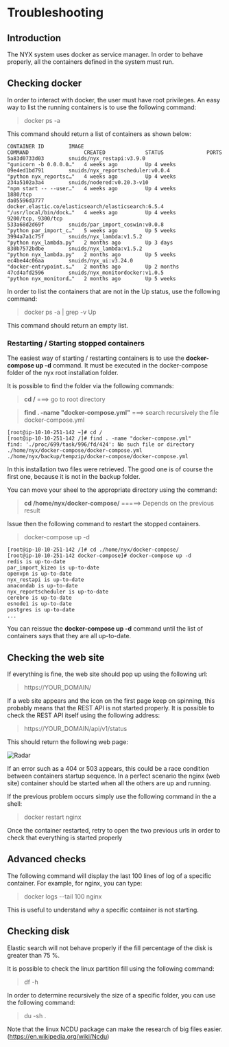 # Troubleshooting
## Introduction

The NYX system uses docker as service manager. In order to behave properly, all the containers defined in the system must run.

## Checking docker

In order to interact with docker, the user must have root privileges.
An easy way to list the running containers is to use the following command:

> docker ps -a

This command should return a list of containers as shown below:

```
CONTAINER ID        IMAGE                                                 COMMAND                  CREATED             STATUS              PORTS                                                        
5a83d0733d03        snuids/nyx_restapi:v3.9.0                             "gunicorn -b 0.0.0.0…"   4 weeks ago         Up 4 weeks                                                                     
09e4ed1bd791        snuids/nyx_reportscheduler:v0.0.4                     "python nyx_reportsc…"   4 weeks ago         Up 4 weeks                                                                     
234a5102a3a4        snuids/nodered:v0.20.3-v10                            "npm start -- --user…"   4 weeks ago         Up 4 weeks          1880/tcp                                                   
da05596d3777        docker.elastic.co/elasticsearch/elasticsearch:6.5.4   "/usr/local/bin/dock…"   4 weeks ago         Up 4 weeks          9200/tcp, 9300/tcp                                         
533a68d2d69f        snuids/par_import_coswin:v0.0.8                       "python par_import_c…"   5 weeks ago         Up 5 weeks                                                                     
3994a7a1c75f        snuids/nyx_lambda:v1.5.2                              "python nyx_lambda.py"   2 months ago        Up 3 days                                                                        
830b7572bdbe        snuids/nyx_lambda:v1.5.2                              "python nyx_lambda.py"   2 months ago        Up 5 weeks                                                                       
ec4be44c06aa        snuids/nyx_ui:v3.24.0                                 "docker-entrypoint.s…"   2 months ago        Up 2 months                                                                    
47cd4afd2596        snuids/nyx_monitordocker:v1.0.5                       "python nyx_monitord…"   2 months ago        Up 5 weeks                                                                     
```

In order to list the containers that are not in the Up status, use the following command:

> docker ps -a | grep -v Up

This command should return an empty list.

### Restarting / Starting stopped containers

The easiest way of starting / restarting containers is to use the **docker-compose up -d** command. It must be executed in the docker-compose folder of the nyx root installation folder.

It is possible to find the folder via the following commands:

> **cd /** ===> go to root directory

> **find . -name "docker-compose.yml"** ===> search recursively the file docker-compose.yml

```
[root@ip-10-10-251-142 ~]# cd /
[root@ip-10-10-251-142 /]# find . -name "docker-compose.yml"
find: './proc/699/task/996/fd/424': No such file or directory
./home/nyx/docker-compose/docker-compose.yml
./home/nyx/backup/tempzip/docker-compose/docker-compose.yml
```

In this installation two files were retrieved. The good one is of course the first one, because it is not in the backup folder.

You can move your sheel to the appropriate directory using the command:

> **cd /home/nyx/docker-compose/** =====> Depends on the previous result

Issue then the following command to restart the stopped containers.

> docker-compose up -d

```
[root@ip-10-10-251-142 /]# cd ./home/nyx/docker-compose/
[root@ip-10-10-251-142 docker-compose]# docker-compose up -d
redis is up-to-date
par_import_kizeo is up-to-date
openvpn is up-to-date
nyx_restapi is up-to-date
anacondab is up-to-date
nyx_reportscheduler is up-to-date
cerebro is up-to-date
esnode1 is up-to-date
postgres is up-to-date
...

```

You can reissue the **docker-compose up -d** command until the list of containers says that they are all up-to-date.

## Checking the web site

If everything is fine, the web site should pop up using the following url:

> https://YOUR_DOMAIN/

If a web site appears and the icon on the first page keep on spinning, this probably means that the REST API is not started properly.
It is possible to check the REST API itself using the following address:

> https://YOUR_DOMAIN/api/v1/status

This should return the following web page:

![Radar](https://raw.githubusercontent.com/snuids/nyx/master/medias/api_test.png)

If an error such as a 404 or 503 appears, this could be a race condition between containers startup sequence. In a perfect scenario the nginx (web site) container should be started when all the others are up and running.

If the previous problem occurs simply use the following command in the a shell:

> docker restart nginx

Once the container restarted, retry to open the two previous urls in order to check that everything is started properly

## Advanced checks

The following command will display the last 100 lines of log of a specific container. For example, for nginx, you can type:

>  docker logs --tail 100 nginx

This is useful to understand why a specific container is not starting.

## Checking disk

Elastic search will not behave properly if the fill percentage of the disk is greater than 75 %.

It is possible to check the linux partition fill using the following command:

> df -h

In order to determine recursively the size of a specific folder, you can use the following command:

> du -sh .

Note that the linux NCDU package can make the research of big files easier.(https://en.wikipedia.org/wiki/Ncdu)

